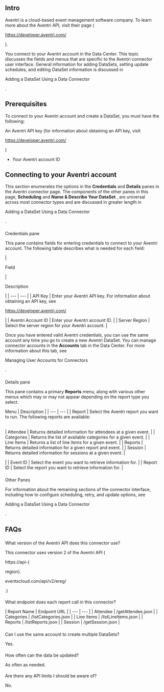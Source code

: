 

Intro
-------

Aventri is a cloud-based event management software company. To learn more about the Aventri API, visit their page (

https://developer.aventri.com/

).


 You connect to your Aventri account in the Data Center. This topic discusses the fields and menus that are specific to the Aventri connector user interface. General information for adding DataSets, setting update schedules, and editing DataSet information is discussed in

Adding a DataSet Using a Data Connector

.


 Prerequisites
---------------

To connect to your Aventri account and create a DataSet, you must have the following:

 An Aventri API key (for information about obtaining an API key, visit

https://developer.aventri.com/

)
* Your Aventri account ID

Connecting to your Aventri account
------------------------------------


 This section enumerates the options in the
 **Credentials**
 and
 **Details**
 panes in the Aventri connector page. The components of the other panes in this page,
 **Scheduling**
 and
 **Name & Describe Your DataSet**
 , are universal across most connector types and are discussed in greater length in

Adding a DataSet Using a Data Connector

.


###

Credentials pane


 This pane contains fields for entering credentials to connect to your Aventri account. The following table describes what is needed for each field:


|

Field

|

Description

|
| --- | --- |
|
 API Key
  |
 Enter your Aventri API key. For information about obtaining an API key, see

https://developer.aventri.com/

|
|
 Aventri Account ID
  |
 Enter your Aventri account ID.
  |
|
 Server Region
  |
 Select the server region for your Aventri account.
  |


 Once you have entered valid Aventri credentials, you can use the same account any time you go to create a new Aventri DataSet. You can manage connector accounts in the
 **Accounts**
 tab in the Data Center. For more information about this tab, see

Managing User Accounts for Connectors

.


###
 Details pane

This pane contains a primary
 **Reports**
 menu, along with various other menus which may or may not appear depending on the report type you select.


 Menu
  |
 Description
  |
| --- | --- |
|
 Report
  |
 Select the Aventri report you want to run. The following reports are available:


|  |  |
| --- | --- |
|
 Attendee
  |
 Returns detailed information for attendees at a given event.
  |
|
 Categories
  |
 Returns the list of available categories for a given event.
  |
|
 Line Items
  |
 Returns a list of line items for a given event.
  |
|
 Reports
  |
 Returns detailed information for a given report and event.
  |
|
 Session
  |
 Returns detailed information for sessions at a given event.
  |

|
|
 Event ID
  |
 Select the event you want to retrieve information for.
  |
|
 Report ID
  |
 Select the report you want to retrieve information for.
  |


###
 Other Panes

For information about the remaining sections of the connector interface, including how to configure scheduling, retry, and update options, see

Adding a DataSet Using a Data Connector

.


 FAQs
------


#####
 What version of the Aventri API does this connector use?

This connector uses version 2 of the Aventri API (

https://api-{

region}.

eventscloud.com/api/v2/ereg/

.)

####
 What endpoint does each report call in this connector?


|
 Report Name
  |
 Endpoint URL
  |
| --- | --- |
|
 Attendee
  |
 /getAttendee.json
  |
|
 Categories
  |
 /listCategories.json
  |
|
 Line Items
  |
 /listLineItems.json
  |
|
 Reports
  |
 /listReports.json
  |
|
 Session
  |
 /getSession.json
  |


#####
 Can I use the same account to create multiple DataSets?

Yes.

####
 How often can the data be updated?

As often as needed.

####
 Are there any API limits I should be aware of?

No.

